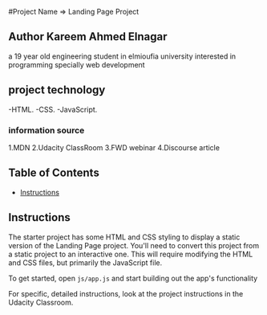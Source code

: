 #Project Name => Landing Page Project
## Author Kareem Ahmed Elnagar
a 19 year old engineering student in elmioufia university 
interested in programming specially web development

## project technology 
-HTML.
-CSS.
-JavaScript.

### information source
1.MDN
2.Udacity ClassRoom
3.FWD webinar
4.Discourse article



## Table of Contents

* [Instructions](#instructions)

## Instructions

The starter project has some HTML and CSS styling to display a static version of the Landing Page project. You'll need to convert this project from a static project to an interactive one. This will require modifying the HTML and CSS files, but primarily the JavaScript file.

To get started, open `js/app.js` and start building out the app's functionality

For specific, detailed instructions, look at the project instructions in the Udacity Classroom.
